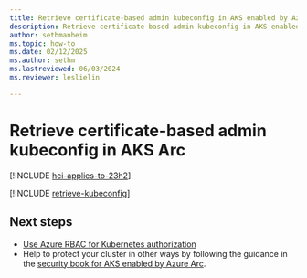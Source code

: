 ```yaml
---
title: Retrieve certificate-based admin kubeconfig in AKS enabled by Azure Arc
description: Retrieve certificate-based admin kubeconfig in AKS enabled by Arc.
author: sethmanheim
ms.topic: how-to
ms.date: 02/12/2025
ms.author: sethm 
ms.lastreviewed: 06/03/2024
ms.reviewer: leslielin

---
```


# Retrieve certificate-based admin kubeconfig in AKS Arc

[!INCLUDE [hci-applies-to-23h2](includes/hci-applies-to-23h2.md)]

[!INCLUDE [retrieve-kubeconfig](includes/retrieve-kubeconfig.md)]

## Next steps

- [Use Azure RBAC for Kubernetes authorization](azure-rbac-23h2.md)
- Help to protect your cluster in other ways by following the guidance in the [security book for AKS enabled by Azure Arc](/azure/azure-arc/kubernetes/conceptual-security-book?toc=/azure/aks/aksarc/toc.json&bc=/azure/aks/aksarc/breadcrumb/toc.json).
